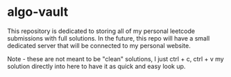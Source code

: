 # algo-vault
This repository is dedicated to storing all of my personal leetcode submissions with full solutions. In the future, this repo will have a small dedicated server that will be connected to my personal website.

Note - these are not meant to be "clean" solutions, I just ctrl + c, ctrl + v my solution directly into here to have it as quick and easy look up.
